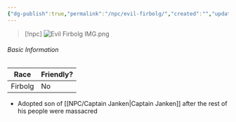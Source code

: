 ```yaml
---
{"dg-publish":true,"permalink":"/npc/evil-firbolg/","created":"","updated":""}
---
```



> [!npc]
> ![Evil Firbolg IMG.png](/img/user/z_Assets/Evil%20Firbolg%20IMG.png)

 ###### Basic Information
| **Race** | **Friendly?** |
| --------- | ---------- |
| Firbolg          |   No       | 

- Adopted son of [[NPC/Captain Janken\|Captain Janken]] after the rest of his people were massacred 